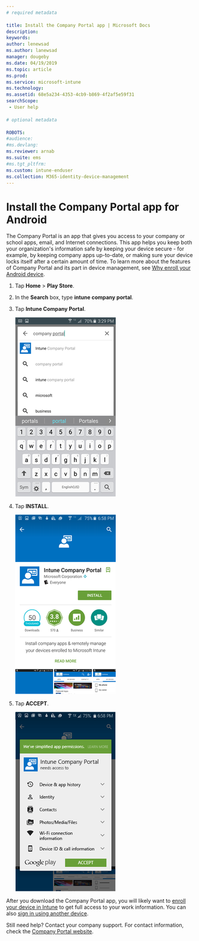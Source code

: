 ```yaml
---
# required metadata

title: Install the Company Portal app | Microsoft Docs
description:
keywords:
author: lenewsad
ms.author: lanewsad
manager: dougeby
ms.date: 04/19/2019
ms.topic: article
ms.prod:
ms.service: microsoft-intune
ms.technology:
ms.assetid: 68e5a234-4353-4cb9-b869-4f2af5e59f31
searchScope:
 - User help

# optional metadata

ROBOTS:  
#audience:
#ms.devlang:
ms.reviewer: arnab
ms.suite: ems
#ms.tgt_pltfrm:
ms.custom: intune-enduser
ms.collection: M365-identity-device-management
---
```

# Install the Company Portal app for Android

The Company Portal is an app that gives you access to your company or school apps, email, and Internet connections. This app helps you keep both your organization's information safe by keeping your device secure - for example, by keeping company apps up-to-date, or making sure your device locks itself after a certain amount of time. To learn more about the features of Company Portal and its part in device management, see [Why enroll your Android device](why-enroll-android-device.md).  

1.  Tap **Home** > **Play Store**.

2.  In the **Search** box, type **intune company portal**.

3.  Tap **Intune Company Portal**.

    ![android-search-company-portal](./media/and-cpinstall-1-search-cp.png)

4.  Tap **INSTALL**.

    ![android-install-company-portal](./media/and-cpinstall-2-install.png)

5.  Tap **ACCEPT**.

    ![android-accept-company-portal-terms](./media/and-cpinstall-3-cp-accept.png)

After you download the Company Portal app, you will likely want to [enroll your device in Intune](enroll-your-device-in-Intune-android.md) to get full access to your work information. You can also [sign in using another device](https://docs.microsoft.com/intune-user-help/sign-in-to-the-company-portal#signing-in-from-another-device).

Still need help? Contact your company support. For contact information, check the [Company Portal website](https://go.microsoft.com/fwlink/?linkid=2010980).
